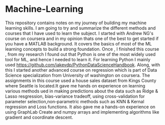 # Machine-Learning 
This repository contains notes on my journey of building my machine learning skills. I am going to try and summarize the different methods and courses that I have used to learn the subject.  I started with Andrew NG's course on coursera and in my opinion thats one of the best to get started if you have a MATLAB background. It covers the basics of most of the ML learning concepts to build a strong foundation. Once , I finished this course , from my research I found out that Python is one of the most widely used tool for ML, and hence I needed to learn it. For learning Python I mainly used  https://github.com/jakevdp/PythonDataScienceHandbook. Along, with this I started another advanced course on regression which is part of Data Science specialization from University of washington on coursera. The assignments in this course used a house sales dataset from Kings County where Seattle is located.It gave me hands on experience on learning various methods ued in making predictions about the data such as Ridge & Lasso resgression, bias-variance tradeoff, using cross-validation for parameter selection,non-parametric methods such as KNN & Kernal regression and Loss functions. It also gave me a hands-on experience on using  GraphLab Create and numpy arrays and implementing algorithms like gradient and coordinate descent.
